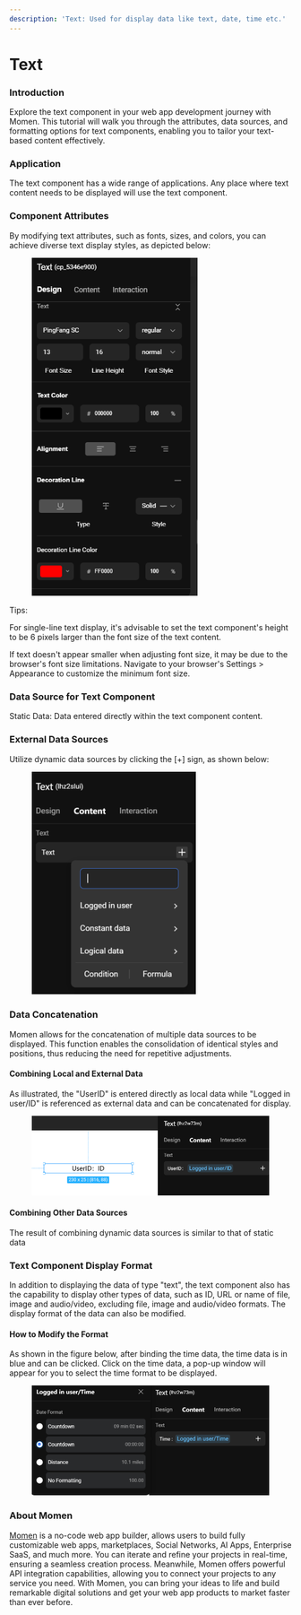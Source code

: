 ```yaml
---
description: 'Text: Used for display data like text, date, time etc.'
---
```


# Text

### Introduction

Explore the text component in your web app development journey with Momen. This tutorial will walk you through the attributes, data sources, and formatting options for text components, enabling you to tailor your text-based content effectively.

### Application

The text component has a wide range of applications. Any place where text content needs to be displayed will use the text component.

### Component Attributes

By modifying text attributes, such as fonts, sizes, and colors, you can achieve diverse text display styles, as depicted below:

<figure><img src="../.gitbook/assets/1 (10).PNG" alt="Modify text attributes in a no-code tool" width="296"><figcaption></figcaption></figure>

Tips:

For single-line text display, it's advisable to set the text component's height to be 6 pixels larger than the font size of the text content.

If text doesn't appear smaller when adjusting font size, it may be due to the browser's font size limitations. Navigate to your browser's Settings > Appearance to customize the minimum font size.

### Data Source for Text Component

Static Data: Data entered directly within the text component content.

### External Data Sources

Utilize dynamic data sources by clicking the \[+] sign, as shown below:

<figure><img src="../.gitbook/assets/2 (45).png" alt="Utilize external data source in a no-code tool" width="293"><figcaption></figcaption></figure>

### Data Concatenation

Momen allows for the concatenation of multiple data sources to be displayed. This function enables the consolidation of identical styles and positions, thus reducing the need for repetitive adjustments.

#### Combining Local and External Data

As illustrated, the "UserID" is entered directly as local data while "Logged in user/ID" is referenced as external data and can be concatenated for display.



<figure><img src="../.gitbook/assets/3 (44).png" alt="Combining data in a no-code tool" width="563"><figcaption></figcaption></figure>

#### Combining Other Data Sources

The result of combining dynamic data sources is similar to that of static data

### Text Component Display Format

In addition to displaying the data of type "text", the text component also has the capability to display other types of data, such as ID, URL or name of file, image and audio/video, excluding file, image and audio/video formats. The display format of the data can also be modified.

#### How to Modify the Format

As shown in the figure below, after binding the time data, the time data is in blue and can be clicked. Click on the time data, a pop-up window will appear for you to select the time format to be displayed.

<figure><img src="../.gitbook/assets/4 (4).PNG" alt="Modify text format in a no-code tool" width="563"><figcaption></figcaption></figure>



### About Momen

[Momen](https://momen.app/?channel=blog-about) is a no-code web app builder, allows users to build fully customizable web apps, marketplaces, Social Networks, AI Apps, Enterprise SaaS, and much more. You can iterate and refine your projects in real-time, ensuring a seamless creation process. Meanwhile, Momen offers powerful API integration capabilities, allowing you to connect your projects to any service you need. With Momen, you can bring your ideas to life and build remarkable digital solutions and get your web app products to market faster than ever before.
